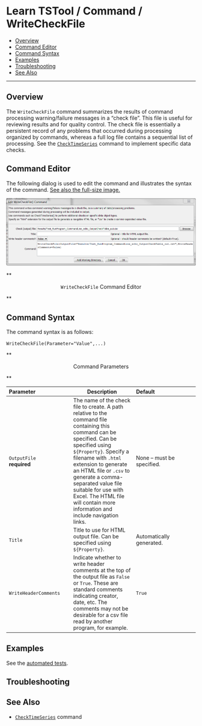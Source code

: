# Learn TSTool / Command / WriteCheckFile #

* [Overview](#overview)
* [Command Editor](#command-editor)
* [Command Syntax](#command-syntax)
* [Examples](#examples)
* [Troubleshooting](#troubleshooting)
* [See Also](#see-also)

-------------------------

## Overview ##

The `WriteCheckFile` command summarizes the results of command processing
warning/failure messages in a “check file”.
This file is useful for reviewing results and for quality control.
The check file is essentially a persistent record of any problems that
occurred during processing organized by commands, whereas a full log file contains a sequential list of processing.
See the [`CheckTimeSeries`](../CheckTimeSeries/CheckTimeSeries) command to implement specific data checks.

## Command Editor ##

The following dialog is used to edit the command and illustrates the syntax of the command.
<a href="../WriteCheckFile.png">See also the full-size image.</a>

![WriteCheckFile](WriteCheckFile.png)

**<p style="text-align: center;">
`WriteCheckFile` Command Editor
</p>**

## Command Syntax ##

The command syntax is as follows:

```text
WriteCheckFile(Parameter="Value",...)
```
**<p style="text-align: center;">
Command Parameters
</p>**

|**Parameter**&nbsp;&nbsp;&nbsp;&nbsp;&nbsp;&nbsp;&nbsp;&nbsp;&nbsp;&nbsp;&nbsp;&nbsp;&nbsp;&nbsp;&nbsp;&nbsp;&nbsp;&nbsp;&nbsp;&nbsp;&nbsp;&nbsp;&nbsp;|**Description**|**Default**&nbsp;&nbsp;&nbsp;&nbsp;&nbsp;&nbsp;&nbsp;&nbsp;&nbsp;&nbsp;&nbsp;&nbsp;&nbsp;&nbsp;&nbsp;&nbsp;&nbsp;&nbsp;&nbsp;&nbsp;&nbsp;&nbsp;&nbsp;&nbsp;&nbsp;&nbsp;&nbsp;|
|--------------|-----------------|-----------------|
|`OutputFile`<br>**required**|The name of the check file to create.  A path relative to the command file containing this command can be specified.  Can be specified using `${Property}`.  Specify a filename with `.html` extension to generate an HTML file or `.csv` to generate a comma-separated value file suitable for use with Excel.  The HTML file will contain more information and include navigation links.|None – must be specified.|
|`Title`|Title to use for HTML output file.  Can be specified using `${Property}`.|Automatically generated.|
|`WriteHeaderComments`|Indicate whether to write header comments at the top of the output file as `False` or `True`.  These are standard comments indicating creator, date, etc.  The comments may not be desirable for a csv file read by another program, for example.|`True`|

## Examples ##

See the [automated tests](https://github.com/OpenWaterFoundation/cdss-app-tstool-test/tree/master/test/regression/commands/general/WriteCheckFile).

## Troubleshooting ##

## See Also ##

* [`CheckTimeSeries`](../CheckTimeSeries/CheckTimeSeries) command
